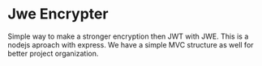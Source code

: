 # Jwe Encrypter

Simple way to make a stronger encryption then JWT with JWE. This is a nodejs aproach with express. 
We have a simple MVC structure as well for better project organization.